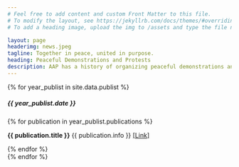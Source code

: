 ```yaml
---
# Feel free to add content and custom Front Matter to this file.
# To modify the layout, see https://jekyllrb.com/docs/themes/#overriding-theme-defaults
# To add a heading image, upload the img to /assets and type the file name + extension into "headerimg"

layout: page
headerimg: news.jpeg
tagline: Together in peace, united in purpose.
heading: Peaceful Demonstrations and Protests
description: AAP has a history of organizing peaceful demonstrations and protests to raise awareness about social and political issues, and to demand action from the government.
---
```

<!-- .publication_list -->
<div class="container">
    {% for year_publist in site.data.publist %}
    <div class="row mb-5">
        <div class="col-lg-2">
            <h5>{{ year_publist.date }}</h5>
        </div>
        <div class="col-lg-10">
            {% for publication in year_publist.publications %}
                <p><B>{{ publication.title }}</B>
                {{ publication.info }}
                <a href="{{ publication.link}}" alt="Read More">[Link]</a></p>
            {% endfor %}
        </div>
    </div>
    {% endfor %}
</div>
<!-- /.publication_list -->
